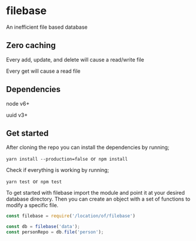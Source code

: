 # filebase
An inefficient file based database

## Zero caching

Every add, update, and delete will cause a read/write file

Every get will cause a read file

## Dependencies

node v6+

uuid v3+

## Get started

After cloning the repo you can install the dependencies by running;

`yarn install --production=false`&nbsp;&nbsp;or&nbsp;&nbsp;`npm install`

Check if everything is working by running;

`yarn test`&nbsp;&nbsp;or&nbsp;&nbsp;`npm test`

To get started with filebase import the module and point it at your desired database directory. Then you can create an object with a set of functions to modify a specific file.

```javascript
const filebase = require('/location/of/filebase')

const db = filebase('data');
const personRepo = db.file('person');
```
